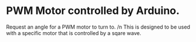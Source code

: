 # PWM Motor controlled by Arduino.
Request an angle for a PWM motor to turn to. /n
This is designed to be used with a specific motor that is controlled by a sqare wave.

